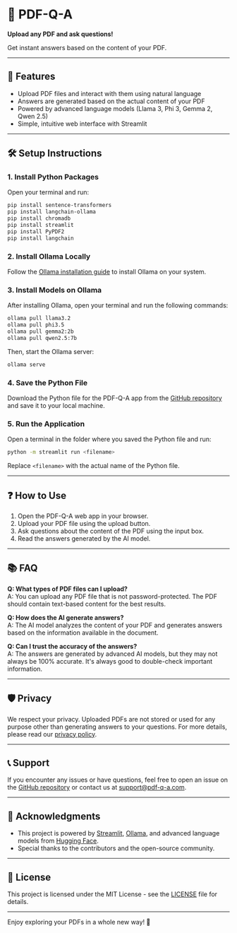 # 📄 PDF-Q-A

**Upload any PDF and ask questions!**  

Get instant answers based on the content of your PDF.

---

## 🚀 Features

- Upload PDF files and interact with them using natural language
- Answers are generated based on the actual content of your PDF
- Powered by advanced language models (Llama 3, Phi 3, Gemma 2, Qwen 2.5)
- Simple, intuitive web interface with Streamlit

---

## 🛠️ Setup Instructions

### 1. Install Python Packages

Open your terminal and run:

```bash
pip install sentence-transformers
pip install langchain-ollama
pip install chromadb
pip install streamlit
pip install PyPDF2
pip install langchain
```

### 2. Install Ollama Locally

Follow the [Ollama installation guide](https://docs.ollama.com/installation) to install Ollama on your system.

### 3. Install Models on Ollama

After installing Ollama, open your terminal and run the following commands:

```bash
ollama pull llama3.2
ollama pull phi3.5
ollama pull gemma2:2b
ollama pull qwen2.5:7b
```

Then, start the Ollama server:

```bash
ollama serve
```

### 4. Save the Python File

Download the Python file for the PDF-Q-A app from the [GitHub repository](https://github.com/your-repo/pdf-q-a) and save it to your local machine.

### 5. Run the Application

Open a terminal in the folder where you saved the Python file and run:

```bash
python -m streamlit run <filename>
```

Replace `<filename>` with the actual name of the Python file.

---

## ❓ How to Use

1. Open the PDF-Q-A web app in your browser.
2. Upload your PDF file using the upload button.
3. Ask questions about the content of the PDF using the input box.
4. Read the answers generated by the AI model.

---

## 📚 FAQ

**Q: What types of PDF files can I upload?**  
A: You can upload any PDF file that is not password-protected. The PDF should contain text-based content for the best results.

**Q: How does the AI generate answers?**  
A: The AI model analyzes the content of your PDF and generates answers based on the information available in the document.

**Q: Can I trust the accuracy of the answers?**  
A: The answers are generated by advanced AI models, but they may not always be 100% accurate. It's always good to double-check important information.

---

## 🛡️ Privacy

We respect your privacy. Uploaded PDFs are not stored or used for any purpose other than generating answers to your questions. For more details, please read our [privacy policy](https://github.com/your-repo/pdf-q-a/blob/main/PRIVACY_POLICY.md).

---

## 📞 Support

If you encounter any issues or have questions, feel free to open an issue on the [GitHub repository](https://github.com/your-repo/pdf-q-a/issues) or contact us at support@pdf-q-a.com.

---

## 🎉 Acknowledgments

- This project is powered by [Streamlit](https://streamlit.io/), [Ollama](https://ollama.com/), and advanced language models from [Hugging Face](https://huggingface.co/).
- Special thanks to the contributors and the open-source community.

---

## 📄 License

This project is licensed under the MIT License - see the [LICENSE](https://github.com/your-repo/pdf-q-a/blob/main/LICENSE) file for details.

---

Enjoy exploring your PDFs in a whole new way! 🚀
